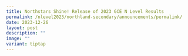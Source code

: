 ```yaml
---
title: Northstars Shine! Release of 2023 GCE N Level Results
permalink: /nlevel2023/northland-secondary/announcements/permalink/
date: 2023-12-26
layout: post
description: ""
image: ""
variant: tiptap
---
```

